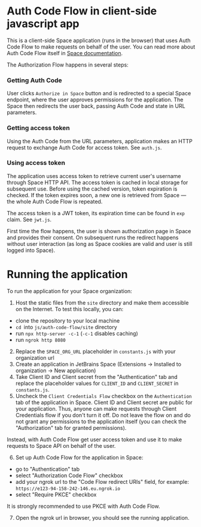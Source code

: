 # Auth Code Flow in client-side javascript app

This is a client-side Space application (runs in the browser) that uses Auth Code Flow to make requests on behalf of the user. 
You can read more about Auth Code Flow itself in [Space documentation](https://www.jetbrains.com/help/space/authorization-code.html).

The Authorization Flow happens in several steps:

### Getting Auth Code

User clicks `Authorize in Space` button and is redirected to a special Space endpoint, where the user approves
permissions for the application. The Space then redirects the user back, passing Auth Code and state in URL parameters.

### Getting access token

Using the Auth Code from the URL parameters, application makes an HTTP request to exchange Auth Code for access token.
See `auth.js`.

### Using access token

The application uses access token to retrieve current user's username through Space HTTP API. The access token
is cached in local storage for subsequent use. Before using the cached version, token expiration is checked. If the 
token expires soon, a new one is retrieved from Space — the whole Auth Code Flow is repeated.

The access token is a JWT token, its expiration time can be found in `exp` claim. See `jwt.js`.

First time the flow happens, the user is shown authorization page in Space and provides their consent. On subsequent
runs the redirect happens without user interaction (as long as Space cookies are valid and user is still logged 
into Space).

# Running the application

To run the application for your Space organization:

1. Host the static files from the `site` directory and make them accessible on the Internet. To test this locally,
   you can:

- clone the repository to your local machine
- `cd `into `js/auth-code-flow/site` directory
- run `npx http-server -c-1` (`-c-1` disables caching)
- run `ngrok http 8080`

2. Replace the `SPACE_ORG_URL` placeholder in `constants.js` with your organization url
3. Create an application in JetBrains Space (Extensions -> Installed to organization -> New application)
4. Take Client ID and Client secret from the "Authentication" tab and replace the placeholder values for `CLIENT_ID`
   and `CLIENT_SECRET` in `constants.js`.
5. Uncheck the `Client Credentials Flow` checkbox on the `Authentication` tab of the application in Space. Client ID and 
Client secret are public for your application. Thus, anyone can make requests through Client Credentials flow if you 
don't turn it off. Do not leave the flow on and do not grant any permissions to the application
itself (you can check the "Authorization" tab for granted permissions).

Instead, with Auth Code Flow get user access token and use it to make requests to Space API on behalf of the user.

6. Set up Auth Code Flow for the application in Space:

- go to "Authentication" tab
- select "Authorization Code Flow" checkbox
- add your ngrok url to the "Code Flow redirect URIs" field, for example: `https://e123-94-158-242-146.eu.ngrok.io`
- select "Require PKCE" checkbox

It is strongly recommended to use PKCE with Auth Code Flow.

7. Open the ngrok url in browser, you should see the running application.
